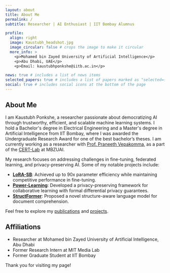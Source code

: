 ```yaml
---
layout: about
title: About Me
permalink: /
subtitle: Researcher | AI Enthusiast | IIT Bombay Alumnus

profile:
  align: right
  image: Kaustubh_headshot.jpg
  image_circular: false # crops the image to make it circular
  more_info: >
    <p>Mohamed bin Zayed University of Artificial Intelligence</p>
    <p>Abu Dhabi, UAE</p>
    <p>Email: kaustubhponkshe@iitb.ac.in</p>

news: true # includes a list of news items
selected_papers: true # includes a list of papers marked as "selected={true}"
social: true # includes social icons at the bottom of the page
---
```


## About Me

I am Kaustubh Ponkshe, a researcher passionate about democratizing AI through trustworthy, efficient, and scalable machine learning systems. I hold a Bachelor's degree in Electrical Engineering and a Master's degree in Artificial Intelligence from IIT Bombay, where I was awarded the Undergraduate Research Award for one of the best bachelor’s theses. I am currently working as a researcher with [Prof. Praneeth Vepakomma](https://sites.mit.edu/praneeth/), as a part of the [CERT-Lab](https://github.com/CERT-Lab) at MBZUAI.

My research focuses on addressing challenges in fine-tuning, federated learning, and privacy-preserving AI. Some of my notable projects include:
- [**LoRA-SB**](https://raghavsinghal10.github.io/lora-sb-page/): Achieved up to 90x parameter efficiency while maintaining competitive performance in fine-tuning.
- [**Power-Learning**](https://kaustubhp11.github.io/power-learn-page//): Developed a privacy-preserving framework for collaborative learning with formal differential privacy guarantees.
- [**StructFormer**](/projects/4_project/): Proposed a novel structure-aware language model for document comprehension.

Feel free to explore my [publications](/publications/) and [projects](/projects/).

## Affiliations
- Researcher at Mohamed bin Zayed University of Artificial Intelligence, Abu Dhabi
- Former Research Intern at MIT Media Lab
- Former Graduate Student at IIT Bombay

Thank you for visiting my page!
